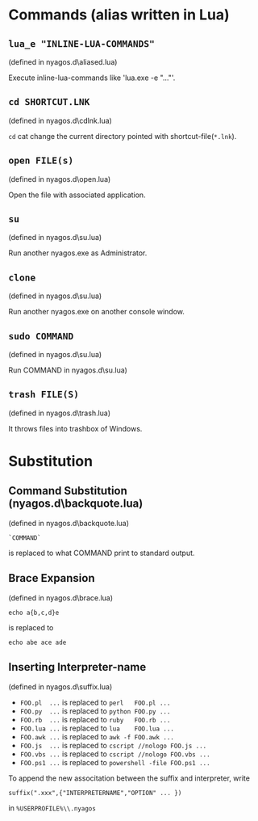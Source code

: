 Commands (alias written in Lua)
===============================

`lua_e "INLINE-LUA-COMMANDS"` 
----------------------------
(defined in nyagos.d\aliased.lua)

Execute inline-lua-commands like 'lua.exe -e "..."'.

`cd SHORTCUT.LNK`
-----------------
(defined in nyagos.d\cdlnk.lua)

`cd` cat change the current directory pointed with shortcut-file(`*.lnk`).

`open FILE(s)`
--------------
(defined in nyagos.d\open.lua)

Open the file with associated application.

`su`
----
(defined in nyagos.d\su.lua)

Run another nyagos.exe as Administrator.

`clone`
-------
(defined in nyagos.d\su.lua)

Run another nyagos.exe on another console window.

`sudo COMMAND`
--------------
(defined in nyagos.d\su.lua)

Run COMMAND in nyagos.d\su.lua)

`trash FILE(S)`
---------------
(defined in nyagos.d\trash.lua)

It throws files into trashbox of Windows.

Substitution
============

Command Substitution (nyagos.d\backquote.lua)
---------------------------------------------
(defined in nyagos.d\backquote.lua)

    `COMMAND`

is replaced to what COMMAND print to standard output.

Brace Expansion
---------------
(defined in nyagos.d\brace.lua)

    echo a{b,c,d}e

is replaced to

    echo abe ace ade

Inserting Interpreter-name 
--------------------------
(defined in nyagos.d\suffix.lua)

- `FOO.pl  ...` is replaced to `perl   FOO.pl ...`
- `FOO.py  ...` is replaced to `python FOO.py ...`
- `FOO.rb  ...` is replaced to `ruby   FOO.rb ...`
- `FOO.lua ...` is replaced to `lua    FOO.lua ...`
- `FOO.awk ...` is replaced to `awk -f FOO.awk ...`
- `FOO.js  ...` is replaced to `cscript //nologo FOO.js ...`
- `FOO.vbs ...` is replaced to `cscript //nologo FOO.vbs ...`
- `FOO.ps1 ...` is replaced to `powershell -file FOO.ps1 ...`

To append the new associtation between the suffix and interpreter,
write

    suffix(".xxx",{"INTERPRETERNAME","OPTION" ... })

in `%USERPROFILE%\\.nyagos`
